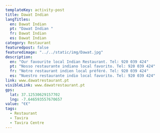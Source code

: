 ```yaml
---
templateKey: activity-post
title: Dawat Indian 
langTitles:
  en: Dawat Indian 
  pt: "Dawat Indian "
  fr: Dawat Indian 
  es: Dawat Indian 
category: Restaurant 
featuredpost: false
featuredimage: "../../static/img/Dawat.jpg"
description: 
  en: "Our favourite local Indian Restaurant. Tel: 920 039 424"
  pt: "Nosso restaurante indiano local favorito. Tel: 920 039 424"
  fr: "Notre restaurant indien local préféré. Tel: 920 039 424"
  es: "Nuestro restaurante indio local favorito. Tel: 920 039 424"
link: www.dawatrestaurant.pt 
visibleLink: www.dawatrestaurant.pt 
gps:
  lat: 37.12530629157702
  lng: -7.646593557670657
value: "€€"
tags:
  - Restaurant
  - Tavira
  - Tavira Centre
---
```


